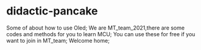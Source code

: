 # didactic-pancake
Some of about how to use Oled;
We are MT_team_2021,there are some codes and methods for you to learn MCU;
You can use these for free if you want to join in MT_team;
Welcome home;
